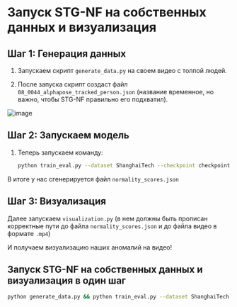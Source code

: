 # Запуск STG-NF на собственных данных и визуализация

## Шаг 1: Генерация данных

1. Запускаем скрипт `generate_data.py` на своем видео с толпой людей.

2. После запуска скрипт создаст файл `08_0044_alphapose_tracked_person.json` (название временное, но важно, чтобы STG-NF правильно его подхватил).

![image](https://github.com/user-attachments/assets/3aacbb76-fc9a-4e7c-940b-5bd8252ee690)


## Шаг 2: Запускаем модель

1. Теперь запускаем команду:

   ```bash
   python train_eval.py --dataset ShanghaiTech --checkpoint checkpoints/ShanghaiTech_85_9.tar

В итоге у нас сгенерируется файл `normality_scores.json`

## Шаг 3: Визуализация

Далее запускаем `visualization.py` (в нем должны быть прописан корректные пути до файла `normality_scores.json` и до файла видео в формате `.mp4`)

И получаем визуализацию наших аномалий на видео!

## Запуск STG-NF на собственных данных и визуализация в один шаг

   ```bash
   python generate_data.py && python train_eval.py --dataset ShanghaiTech --checkpoint checkpoints/ShanghaiTech_85_9.tar && python visualization.py